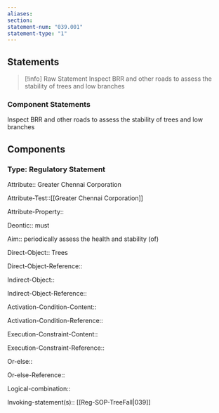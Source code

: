 ```yaml
---
aliases: 
section: 
statement-num: "039.001"
statement-type: "1"
---
```

## Statements 
> [!info] Raw Statement
> Inspect BRR and other roads to assess the stability of trees and low branches 
> 

### Component Statements
Inspect BRR and other roads to assess the stability of trees and low branches 
## Components
### Type: Regulatory Statement
Attribute:: Greater Chennai Corporation

Attribute-Test::[[Greater Chennai Corporation]]

Attribute-Property::


Deontic:: must


Aim:: periodically assess the health and stability (of)


Direct-Object:: Trees

Direct-Object-Reference:: 


Indirect-Object::

Indirect-Object-Reference:: 


Activation-Condition-Content::

Activation-Condition-Reference:: 


Execution-Constraint-Content::

Execution-Constraint-Reference:: 


Or-else::

Or-else-Reference:: 


Logical-combination::


Invoking-statement(s):: [[Reg-SOP-TreeFall|039]]
